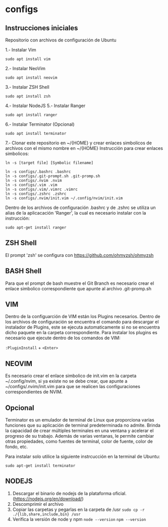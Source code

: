 # configs

## Instrucciones iniciales

Repositorio con archivos de configuración de Ubuntu 

1.- Instalar Vim
```
sudo apt install vim
```
2.- Instalar NeoVim
```
sudo apt install neovim
```
3.- Instalar ZSH Shell
```
sudo apt install zsh
```
4.- Instalar NodeJS
5.- Instalar Ranger
```
sudo apt install ranger
```
6.- Instalar Terminator (Opcional)
```
sudo apt install terminator
```

7.- Clonar este repositorio en ~/{HOME} y crear enlaces simbolicos de archivos con el mismo nombre en ~/{HOME}
Instrucción para crear enlaces simbolicos:
```
ln -s [target file] [Symbolic filename]
```
```
ln -s configs/.bashrc .bashrc
ln -s configs/.git-prompt.sh .git-promp.sh
ln -s configs/.nvim .nvim
ln -s configs/.vim .vim
ln -s configs/.vim/.vimrc .vimrc
ln -s configs/.zshrc .zshrc
ln -s configs/.nvim/init.vim ~/.config/nvim/init.vim 
```
Dentro de los archivos de configuración .bashrc y de .zshrc se utiliza un alias de la aplicacación 'Ranger', la cual es necesario instalar con la instrucción:
```
sudo apt-get install ranger
```
## ZSH Shell
El prompt 'zsh' se configura con https://github.com/ohmyzsh/ohmyzsh 

## BASH Shell
Para que el prompt de bash muestre el Git Branch es necesario crear el enlace simbolico correspondiente que apunte al archivo .git-promp.sh 

## VIM 
Dentro de la configuarción de VIM están los Plugins necesarios. Dentro de los archivos de configuración se encuentra el comando para descargar el instalador de Plugins, este se ejecuta automaticamente si no se encuentra dicho paquete en la carpeta correspondiente.
Para instalar los plugins es necesario que ejecute dentro de los comandos de VIM:

`:PluginInstall` + `<Enter>` 

## NEOVIM
Es necesario crear el enlace simbolico de init.vim en la carpeta ~/.config/nvim, si ya existe no se debe crear, que apunte a ~/configs/.nvim/init.vim para que se realicen las configuraciones correspondientes de NVIM.

## Opcional
Terminator es un emulador de terminal de Linux que proporciona varias funciones que su aplicación de terminal predeterminada no admite. Brinda la capacidad de crear múltiples terminales en una ventana y acelerar el progreso de su trabajo. Además de varias ventanas, le permite cambiar otras propiedades, como fuentes de terminal, color de fuente, color de fondo, etc.

Para instalar solo utilice la siguiente instrcucción en la terminal de Ubuntu:

`sudo apt-get install terminator`

## NODEJS
1. Descargar el binario de nodejs de la plataforma oficial. (https://nodejs.org/en/download/)
2. Descomprimir el archivo
3. Copiar las carpetas y pegarlas en la carpeta de /usr
`sudo cp -r ./{lib,share,include,bin} /usr`
4. Verifica la versión de node y npm
`node --version`
`npm --version`
